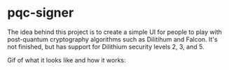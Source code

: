 # pqc-signer

The idea behind this project is to create a simple UI for people to play with post-quantum cryptography algorithms such as Dilitihum and Falcon. It's not finished, but has support for Dilithium security levels 2, 3, and 5.

Gif of what it looks like and how it works:

